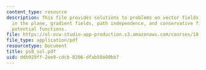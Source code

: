 ```yaml
---
content_type: resource
description: This file provides solutions to problems on vector fields and line integrals
  in the plane, gradient fields, path independence, and conservative fields, and finding
  potential functions.
file: https://ol-ocw-studio-app-production.s3.amazonaws.com/courses/18-02-multivariable-calculus-spring-2006/ddb929ff2ee9cdcb0206dfab50a00bb7_ps8_sol.pdf
file_type: application/pdf
resourcetype: Document
title: ps8_sol.pdf
uid: ddb929ff-2ee9-cdcb-0206-dfab50a00bb7
---
```

